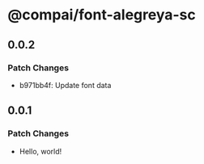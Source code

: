 # @compai/font-alegreya-sc

## 0.0.2

### Patch Changes

- b971bb4f: Update font data

## 0.0.1

### Patch Changes

- Hello, world!
